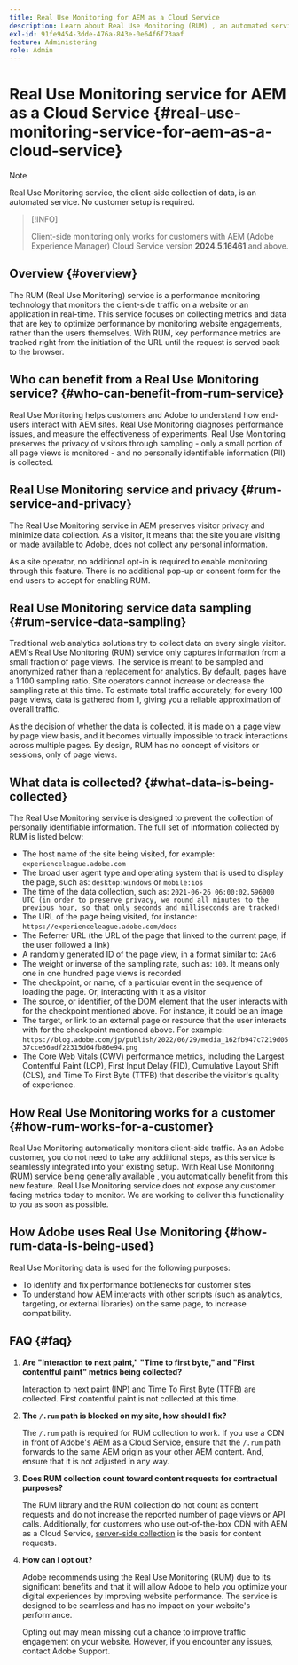 ```yaml
---
title: Real Use Monitoring for AEM as a Cloud Service
description: Learn about Real Use Monitoring (RUM) , an automated service that allows to monitor the client-side collection of data.
exl-id: 91fe9454-3dde-476a-843e-0e64f6f73aaf
feature: Administering
role: Admin
---
```

# Real Use Monitoring service for AEM as a Cloud Service {#real-use-monitoring-service-for-aem-as-a-cloud-service}

>[!NOTE]
>
>Real Use Monitoring service, the client-side collection of data, is an automated service. No customer setup is required.

>[!INFO]
>
>Client-side monitoring only works for customers with AEM (Adobe Experience Manager) Cloud Service version **2024.5.16461** and above.

## Overview {#overview}

The RUM (Real Use Monitoring) service is a performance monitoring technology that monitors the client-side traffic on a website or an application in real-time. This service focuses on collecting metrics and data that are key to optimize performance by monitoring website engagements, rather than the users themselves. With RUM, key performance metrics are tracked right from the initiation of the URL until the request is served back to the browser.

## Who can benefit from a Real Use Monitoring service? {#who-can-benefit-from-rum-service}

Real Use Monitoring helps customers and Adobe to understand how end-users interact with AEM sites. Real Use Monitoring diagnoses performance issues, and measure the effectiveness of experiments. Real Use Monitoring preserves the privacy of visitors through sampling - only a small portion of all page views is monitored - and no personally identifiable information (PII) is collected.

## Real Use Monitoring service and privacy {#rum-service-and-privacy}

The Real Use Monitoring service in AEM preserves visitor privacy and minimize data collection. As a visitor, it means that the site you are visiting or made available to Adobe, does not collect any personal information. 

As a site operator, no additional opt-in is required to enable monitoring through this feature. There is no additional pop-up or consent form for the end users to accept for enabling RUM. 

## Real Use Monitoring service data sampling {#rum-service-data-sampling}

Traditional web analytics solutions try to collect data on every single visitor. AEM's Real Use Monitoring (RUM) service only captures information from a small fraction of page views. The service is meant to be sampled and anonymized rather than a replacement for analytics. By default, pages have a 1:100 sampling ratio. Site operators cannot increase or decrease the sampling rate at this time. To estimate total traffic accurately, for every 100 page views, data is gathered from 1, giving you a reliable approximation of overall traffic.

As the decision of whether the data is collected, it is made on a page view by page view basis, and it becomes virtually impossible to track interactions across multiple pages. By design, RUM has no concept of visitors or sessions, only of page views.

## What data is collected? {#what-data-is-being-collected}

The Real Use Monitoring service is designed to prevent the collection of personally identifiable information. The full set of information collected by RUM is listed below:

* The host name of the site being visited, for example: `experienceleague.adobe.com`
* The broad user agent type and operating system that is used to display the page, such as: `desktop:windows` or `mobile:ios`
* The time of the data collection, such as: `2021-06-26 06:00:02.596000 UTC (in order to preserve privacy, we round all minutes to the previous hour, so that only seconds and milliseconds are tracked)`
* The URL of the page being visited, for instance: `https://experienceleague.adobe.com/docs`
* The Referrer URL (the URL of the page that linked to the current page, if the user followed a link)
* A randomly generated ID of the page view, in a format similar to: `2Ac6`
* The weight or inverse of the sampling rate, such as: `100`. It means only one in one hundred page views is recorded
* The checkpoint, or name, of a particular event in the sequence of loading the page. Or, interacting with it as a visitor
* The source, or identifier, of the DOM element that the user interacts with for the checkpoint mentioned above. For instance, it could be an image
* The target, or link to an external page or resource that the user interacts with for the checkpoint mentioned above. For example: `https://blog.adobe.com/jp/publish/2022/06/29/media_162fb947c7219d0537cce36adf22315d64fb86e94.png`
* The Core Web Vitals (CWV) performance metrics, including the Largest Contentful Paint (LCP), First Input Delay (FID), Cumulative Layout Shift (CLS), and Time To First Byte (TTFB) that describe the visitor's quality of experience.

## How Real Use Monitoring works for a customer {#how-rum-works-for-a-customer}

Real Use Monitoring automatically monitors client-side traffic. As an Adobe customer, you do not need to take any additional steps, as this service is seamlessly integrated into your existing setup. With Real Use Monitoring (RUM) service being generally available , you automatically benefit from this new feature. Real Use Monitoring service does not expose any customer facing metrics today to monitor. We are working to deliver this functionality to you as soon as possible.

<!-- Alexandru: hiding temporarily, until we figure out where this needs to be linked to 

If you wish to leverage more insights with this new feature to optimize your digital experiences effortlessly, please see here (link to Row 99). -->

## How Adobe uses Real Use Monitoring {#how-rum-data-is-being-used}

Real Use Monitoring data is used for the following purposes:

* To identify and fix performance bottlenecks for customer sites
* To understand how AEM interacts with other scripts (such as analytics, targeting, or external libraries) on the same page, to increase compatibility.
<!--
## Limitations and understanding variance in page views and performance metrics {#limitations-and-understanding-variance-in-page-views-and-performance-metrics}

Here are key considerations for customers to keep in mind when interpreting their RUM data:

1. **Tracker blockers**

   * End-users employing tracker blockers or privacy extensions can impede RUM data collection, as these tools restrict the tracking scripts' execution. This restriction may lead to underreported page views and user interactions, creating a discrepancy between actual site activity and the data captured by RUM.

1. **Limitations in capturing headless API/JSON calls**

   * RUM data service focuses on the client-side experience and doesn't capture the backend API or JSON calls made from a non-AEM headless app at this time. The exclusion of these calls from RUM service data creates variances from the content requests measured by CDN Analytics.
-->

## FAQ {#faq}

<!-- REMOVED THIS FAQ AS PER EMAIL REQUEST FROM SHWETA DUA, SEPTEMBER 4, 2024 TO THE DL-AEM-DOCS GROUP 
1. **Can customers integrate the RUM service scripts with third-party systems like Dynatrace?**

   Yes.
--> 

1. **Are "Interaction to next paint," "Time to first byte," and "First contentful paint" metrics being collected?**

   Interaction to next paint (INP) and Time To First Byte (TTFB) are collected.  First contentful paint is not collected at this time.
   
1. **The `/.rum` path is blocked on my site, how should I fix?**

   The `/.rum` path is required for RUM collection to work. If you use a CDN in front of Adobe's AEM as a Cloud Service, ensure that the `/.rum` path forwards to the same AEM origin as your other AEM content. And, ensure that it is not adjusted in any way.
   
1. **Does RUM collection count toward content requests for contractual purposes?**

   The RUM library and the RUM collection do not count as content requests and do not increase the reported number of page views or API calls. Additionally, for customers who use out-of-the-box CDN with AEM as a Cloud Service, [server-side collection](#serverside-collection) is the basis for content requests.
   
1. **How can I opt out?**

   Adobe recommends using the Real Use Monitoring (RUM) due to its significant benefits and that it will allow Adobe to help you optimize your digital experiences by improving website performance. The service is designed to be seamless and has no impact on your website's performance.

   Opting out may mean missing out a chance to improve traffic engagement on your website. However, if you encounter any issues, contact Adobe Support.